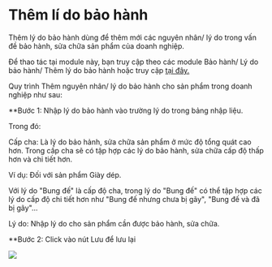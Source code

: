 # Thêm lí do bảo hành

Thêm lý do bảo hành dùng để thêm mới các nguyên nhân/ lý do trong vấn đề bảo hành, sửa chữa sản phẩm của doanh nghiệp.

Để thao tác tại module này, bạn truy cập theo các module Bảo hành/ Lý do bảo hành/ Thêm lý do bảo hành hoặc truy cập [tại đây.](https://nhanh.vn/warranty/setting/reason?tab=add)

Quy trình Thêm nguyên nhân/ lý do bảo hành cho sản phẩm trong doanh nghiệp như sau:

**Bước 1: Nhập lý do bảo hành vào trường lý do trong bảng nhập liệu.

Trong đó:

Cấp cha: Là lý do bảo hảnh, sửa chữa sản phẩm ở mức độ tổng quát cao hơn. Trong cấp cha sẽ có tập hợp các lý do bảo hành, sửa chữa cấp độ thấp hơn và chi tiết hơn.

Ví dụ: Đối với sản phẩm Giày dép.

Với lý do "Bung đế" là cấp độ cha, trong lý do "Bung đế" có thể tập hợp các lý do cấp độ chi tiết hơn như "Bung đế nhưng chưa bị gãy", "Bung đế và đã bị gãy"...

Lý do: Nhập lý do cho sản phẩm cần được bảo hành, sửa chữa.

**Bước 2: Click vào nút Lưu để lưu lại


![](https://raw.githubusercontent.com/nhanhapi/manual/master/docs/bao-hanh/img/li-do-bao-hanh.jpg)


